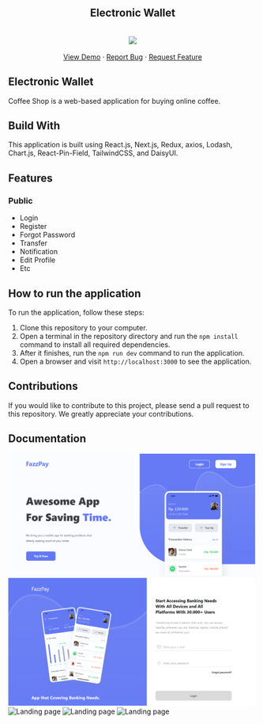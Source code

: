 <div align="center">

  <h2 align="center">Electronic Wallet</h2>

<br>
<img src="https://skillicons.dev/icons?i=react,next,javascript,html,css,redux,tailwind,vercel,daisyui" />

  <p align="center">
    <a href="https://fazz-pay-front-end.vercel.app/">View Demo</a>
    ·
    <a href="mailto:raihanirvana13@gmail.com">Report Bug</a>
    ·
    <a href="mailto:raihanirvana13@gmail.com">Request Feature</a>
  </p>
</div>

## Electronic Wallet

Coffee Shop is a web-based application for buying online coffee.

## Build With

This application is built using React.js, Next.js, Redux, axios, Lodash, Chart.js, React-Pin-Field, TailwindCSS, and DaisyUI.

## Features

### Public

- Login
- Register
- Forgot Password
- Transfer
- Notification
- Edit Profile
- Etc

## How to run the application

To run the application, follow these steps:

1. Clone this repository to your computer.
2. Open a terminal in the repository directory and run the `npm install` command to install all required dependencies.
3. After it finishes, run the `npm run dev` command to run the application.
4. Open a browser and visit `http://localhost:3000` to see the application.

## Contributions

If you would like to contribute to this project, please send a pull request to this repository. We greatly appreciate your contributions.

## Documentation

<img width="500" src="./public/readme/landing.png" alt="Landing page">
<img width="500" src="./public/readme/login.png" alt="Landing page">
<img width="500" src="./public/readme/profile.jpg" alt="Landing page">
<img width="500" src="./public/readme/transfer.jpg" alt="Landing page">
<img width="500" src="./public/readme/dashboard.jpg" alt="Landing page">
